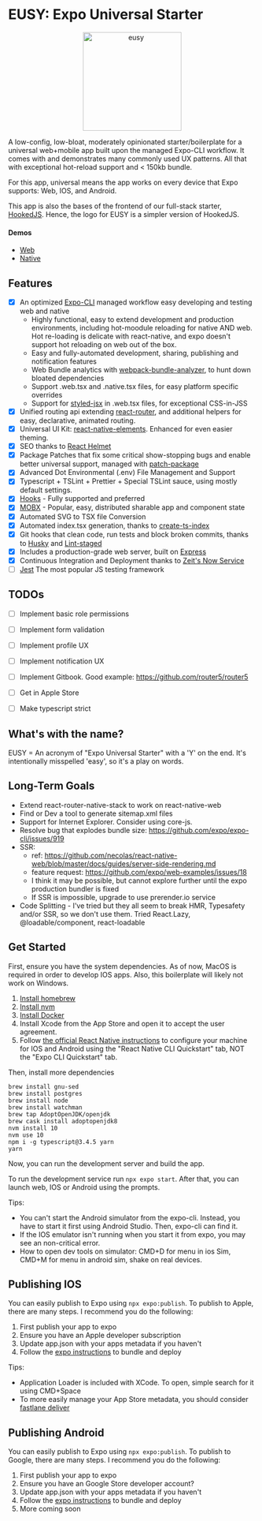 # EUSY: Expo Universal Starter

<p align="center"><img src="https://raw.githubusercontent.com/hookedjs/eusy/master/src/assets/img/logo-icon.png" alt="eusy" width="200"/></p>

A low-config, low-bloat, moderately opinionated starter/boilerplate for a universal web+mobile app built upon the managed Expo-CLI workflow. It comes with and demonstrates many commonly used UX patterns. All that with exceptional hot-reload support and < 150kb bundle.  

For this app, universal means the app works on every device that Expo supports: Web, IOS, and Android.

This app is also the bases of the frontend of our full-stack starter, [HookedJS](https://github.com/hookedjs/hookedjs). Hence, the logo for EUSY is a simpler version of HookedJS.

#### Demos
- [Web](https://eusy.briandombrowski.now.sh/)
- [Native](https://expo.io/@bdombro/eusy)

## Features

- [x] An optimized [Expo-CLI](https://docs.expo.io/versions/v34.0.0/workflow/expo-cli/) managed workflow easy developing and testing web and native
  - Highly functional, easy to extend development and production environments, including hot-moodule reloading for native AND web. Hot re-loading is delicate with react-native, and expo doesn't support hot reloading on web out of the box.
  - Easy and fully-automated development, sharing, publishing and notification features
  - Web Bundle analytics with [webpack-bundle-analyzer](https://www.npmjs.com/package/webpack-bundle-analyzer), to hunt down bloated dependencies
  - Support .web.tsx and .native.tsx files, for easy platform specific overrides
  - Support for [styled-jsx](https://www.npmjs.com/package/styled-jsx) in .web.tsx files, for exceptional CSS-in-JSS
- [x] Unified routing api extending [react-router](https://www.npmjs.com/package/react-router), and additional helpers for easy, declarative, animated routing.
- [x] Universal UI Kit: [react-native-elements](https://www.npmjs.com/package/react-router). Enhanced for even easier theming. 
- [x] SEO thanks to [React Helmet](https://www.npmjs.com/package/react-helmet)
- [x] Package Patches that fix some critical show-stopping bugs and enable better universal support, managed with [patch-package](https://www.npmjs.com/package/patch-package)
- [x] Advanced Dot Environmental (.env) File Management and Support
- [x] Typescript + TSLint + Prettier + Special TSLint sauce, using mostly default settings.
- [x] [Hooks](https://reactjs.org/docs/hooks-intro.html) - Fully supported and preferred
- [x] [MOBX](https://www.npmjs.com/package/mobx) - Popular, easy, distributed sharable app and component state
- [x] Automated SVG to TSX file Conversion
- [x] Automated index.tsx generation, thanks to [create-ts-index](https://www.npmjs.com/package/create-ts-index)
- [x] Git hooks that clean code, run tests and block broken commits, thanks to [Husky](https://www.npmjs.com/package/husky) and [Lint-staged](https://www.npmjs.com/package/lint-staged)
- [x] Includes a production-grade web server, built on [Express](https://www.npmjs.com/package/express) 
- [x] Continuous Integration and Deployment thanks to [Zeit's Now Service](https://zeit.co/now)
- [ ] [Jest](https://www.npmjs.com/package/jest) The most popular JS testing framework

## TODOs

- [ ] Implement basic role permissions
- [ ] Implement form validation
- [ ] Implement profile UX
- [ ] Implement notification UX
- [ ] Implement Gitbook. Good example: https://github.com/router5/router5
- [ ] Get in Apple Store
- [ ] Make typescript strict


## What's with the name?

EUSY = An acronym of "Expo Universal Starter" with a 'Y' on the end. It's intentionally misspelled 'easy', so it's a play on words.


## Long-Term Goals

- Extend react-router-native-stack to work on react-native-web
- Find or Dev a tool to generate sitemap.xml files
- Support for Internet Explorer. Consider using core-js.
- Resolve bug that explodes bundle size: https://github.com/expo/expo-cli/issues/919
- SSR:
  - ref: https://github.com/necolas/react-native-web/blob/master/docs/guides/server-side-rendering.md
  - feature request: https://github.com/expo/web-examples/issues/18
  - I think it may be possible, but cannot explore further until the expo production bundler is fixed
  - If SSR is impossible, upgrade to use prerender.io service
- Code Splitting - I've tried but they all seem to break HMR, Typesafety and/or SSR, so we don't use them. Tried React.Lazy, @loadable/component, react-loadable
 


## Get Started

First, ensure you have the system dependencies. As of now, MacOS is required in order to develop IOS apps. Also, this boilerplate will likely not work on Windows.

1. [Install homebrew](https://brew.sh/)
1. [Install nvm](https://github.com/nvm-sh/nvm#install--update-script)
1. [Install Docker](https://docs.docker.com/docker-for-mac/install/)
1. Install Xcode from the App Store and open it to accept the user agreement.
1. Follow [the official React Native instructions](https://facebook.github.io/react-native/docs/getting-started.html) to configure your machine for IOS and Android using the "React Native CLI Quickstart" tab, NOT the "Expo CLI Quickstart" tab.
 
Then, install more dependencies

```
brew install gnu-sed
brew install postgres
brew install node
brew install watchman
brew tap AdoptOpenJDK/openjdk
brew cask install adoptopenjdk8
nvm install 10
nvm use 10
npm i -g typescript@3.4.5 yarn
yarn
```

Now, you can run the development server and build the app.

To run the development service run `npx expo start`. After that, you can launch web, IOS or Android using the prompts.

Tips:

- You can't start the Android simulator from the expo-cli. Instead, you have to start it first using Android Studio. Then, expo-cli can find it.
- If the IOS emulator isn't running when you start it from expo, you may see an non-critical error. 
- How to open dev tools on simulator: CMD+D for menu in ios Sim, CMD+M for menu in android sim, shake on real devices.


## Publishing IOS

You can easily publish to Expo using `npx expo:publish`. To publish to Apple, there are many steps. I recommend you do the following:

1. First publish your app to expo
1. Ensure you have an Apple developer subscription
1. Update app.json with your apps metadata if you haven't
1. Follow the [expo instructions](https://docs.expo.io/versions/v34.0.0/distribution/building-standalone-apps/) to bundle and deploy


Tips:

- Application Loader is included with XCode. To open, simple search for it using CMD+Space
- To more easily manage your App Store metadata, you should consider [fastlane deliver](https://blog.expo.io/manage-app-store-metadata-in-expo-with-fastlane-deliver-1c00e06b73bf)   


## Publishing Android

You can easily publish to Expo using `npx expo:publish`. To publish to Google, there are many steps. I recommend you do the following:

1. First publish your app to expo
1. Ensure you have an Google Store developer account?
1. Update app.json with your apps metadata if you haven't
1. Follow the [expo instructions](https://docs.expo.io/versions/v34.0.0/distribution/building-standalone-apps/) to bundle and deploy
1. More coming soon

